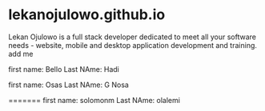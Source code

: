 # lekanojulowo.github.io
Lekan Ojulowo is a full stack developer dedicated to meet all your software needs - website, mobile and desktop application development and training.
add me

first name: Bello
Last NAme: Hadi

first name: Osas
Last NAme: G Nosa

=======
first name: solomonm
Last NAme: olalemi

